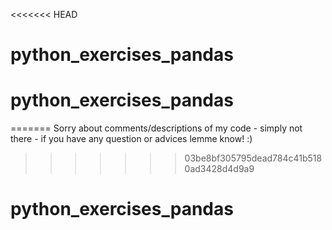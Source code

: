 <<<<<<< HEAD
# python_exercises_pandas
# python_exercises_pandas
=======
Sorry about comments/descriptions of my code - simply not there - if you have any question or advices lemme know!
:)
>>>>>>> 03be8bf305795dead784c41b5180ad3428d4d9a9
# python_exercises_pandas
